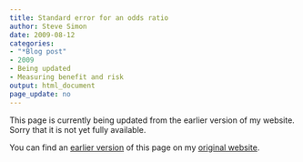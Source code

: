 ```yaml
---
title: Standard error for an odds ratio 
author: Steve Simon
date: 2009-08-12
categories:
- "*Blog post"
- 2009
- Being updated
- Measuring benefit and risk
output: html_document
page_update: no
---
```


This page is currently being updated from the earlier version of my website. Sorry that it is not yet fully available.

<!---More--->

You can find an [earlier version][sim1] of this page on my [original website][sim2].

[sim1]: http://www.pmean.com/09/SeOddsRatio.html
[sim2]: http://www.pmean.com/original_site.html
